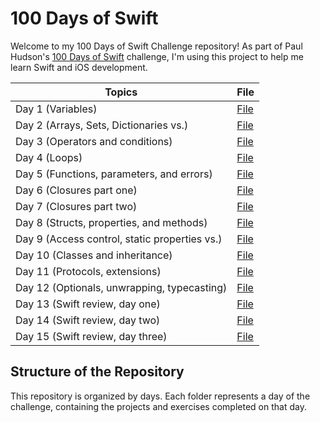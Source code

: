 # 100 Days of Swift 

Welcome to my 100 Days of Swift Challenge repository! As part of Paul Hudson's [100 Days of Swift](https://www.hackingwithswift.com/100) challenge, I'm using this project to help me learn Swift and iOS development.

| Topics                                        | File                                                                                                             |
|-----------------------------------------------|------------------------------------------------------------------------------------------------------------------|
| Day 1 (Variables)                             | <a href="https://github.com/sulekaptan/100-days-of-swift/blob/main/Swift%20Documents/day1-README.md">File</a>    |
| Day 2 (Arrays, Sets, Dictionaries vs.)        | <a href="https://github.com/sulekaptan/100-days-of-swift/blob/main/Swift%20Documents/day2-README.md">File</a>    |
| Day 3 (Operators and conditions)              | <a href="https://github.com/sulekaptan/100-days-of-swift/blob/main/Swift%20Documents/day3-README.md">File</a>    |
| Day 4 (Loops)                                 | <a href="https://github.com/sulekaptan/100-days-of-swift/blob/main/Swift%20Documents/day4-README.md">File</a>    |
| Day 5 (Functions, parameters, and errors)     | <a href="https://github.com/sulekaptan/100-days-of-swift/blob/main/Swift%20Documents/day5-README.md">File</a>    |
| Day 6 (Closures part one)                     | <a href="https://github.com/sulekaptan/100-days-of-swift/blob/main/Swift%20Documents/day6-README.md">File</a>    |
| Day 7 (Closures part two)                     | <a href="https://github.com/sulekaptan/100-days-of-swift/blob/main/Swift%20Documents/day7-README.md">File</a>    |
| Day 8 (Structs, properties, and methods)      | <a href="https://github.com/sulekaptan/100-days-of-swift/blob/main/Swift%20Documents/day8-README.md">File</a>    |
| Day 9 (Access control, static properties vs.) | <a href="https://github.com/sulekaptan/100-days-of-swift/blob/main/Swift%20Documents/day9-README.md">File</a>    |
| Day 10 (Classes and inheritance)              | <a href="https://github.com/sulekaptan/100-days-of-swift/blob/main/Swift%20Documents/day10-README.md">File</a>   |
| Day 11 (Protocols, extensions)                | <a href="https://github.com/sulekaptan/100-days-of-swift/blob/main/Swift%20Documents/day11-README.md">File</a>   |
| Day 12 (Optionals, unwrapping, typecasting)   | <a href="https://github.com/sulekaptan/100-days-of-swift/blob/main/Swift%20Documents/day12-README.md">File</a>   |
| Day 13 (Swift review, day one)                | <a href="https://github.com/sulekaptan/100-days-of-swift/blob/main/Swift%20Documents/day13-README.md">File</a>   |
| Day 14 (Swift review, day two)                | <a href="https://github.com/sulekaptan/100-days-of-swift/blob/main/Swift%20Documents/day14-README.md">File</a>   |
| Day 15 (Swift review, day three)              | <a href="https://github.com/sulekaptan/100-days-of-swift/blob/main/Swift%20Documents/day15-README.md">File</a>   |


## Structure of the Repository

This repository is organized by days. Each folder represents a day of the challenge, containing the projects and exercises completed on that day.


